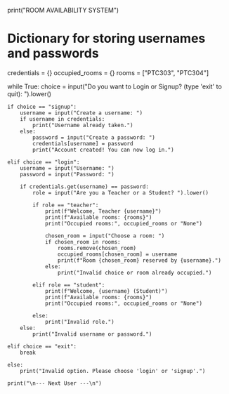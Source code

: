 print("ROOM AVAILABILITY SYSTEM")

# Dictionary for storing usernames and passwords
credentials = {}
occupied_rooms = {}
rooms = ["PTC303", "PTC304"]

while True:
    choice = input("Do you want to Login or Signup? (type 'exit' to quit): ").lower()
    
    if choice == "signup":
        username = input("Create a username: ")
        if username in credentials:
            print("Username already taken.")
        else:
            password = input("Create a password: ")
            credentials[username] = password
            print("Account created! You can now log in.")
    
    elif choice == "login":
        username = input("Username: ")
        password = input("Password: ")
        
        if credentials.get(username) == password:
            role = input("Are you a Teacher or a Student? ").lower()
            
            if role == "teacher":
                print(f"Welcome, Teacher {username}")
                print(f"Available rooms: {rooms}")
                print("Occupied rooms:", occupied_rooms or "None")
                
                chosen_room = input("Choose a room: ")
                if chosen_room in rooms:
                    rooms.remove(chosen_room)
                    occupied_rooms[chosen_room] = username
                    print(f"Room {chosen_room} reserved by {username}.")
                else:
                    print("Invalid choice or room already occupied.")
            
            elif role == "student":
                print(f"Welcome, {username} (Student)")
                print(f"Available rooms: {rooms}")
                print("Occupied rooms:", occupied_rooms or "None")
            
            else:
                print("Invalid role.")
        else:
            print("Invalid username or password.")
    
    elif choice == "exit":
        break

    else:
        print("Invalid option. Please choose 'login' or 'signup'.")
    
    print("\n--- Next User ---\n")
